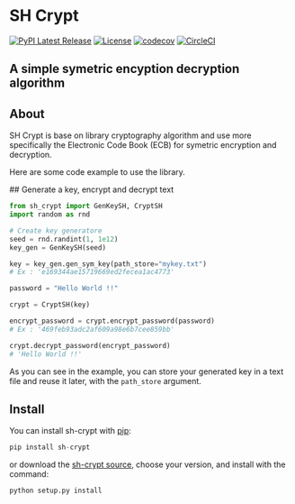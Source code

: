 # SH Crypt

[![PyPI Latest Release](https://img.shields.io/pypi/v/sh-crypt.svg)](https://pypi.org/project/sh-crypt/)
[![License](https://img.shields.io/pypi/l/sh-crypt.svg)](https://github.com/steven1909/sh-crypt/blob/master/LICENSE)
[![codecov](https://codecov.io/gh/steven1909/sh-crypt/branch/master/graph/badge.svg?token=EU0M1RS2NI)](https://codecov.io/gh/steven1909/sh-crypt)
[![CircleCI](https://dl.circleci.com/status-badge/img/gh/steven1909/sh-crypt/tree/master.svg?style=shield)](https://dl.circleci.com/status-badge/redirect/gh/steven1909/sh-crypt/tree/master)

## A simple symetric encyption decryption algorithm
## About

SH Crypt is base on library cryptography algorithm and use more specifically the Electronic Code Book (ECB) for symetric encryption and decryption.

Here are some code example to use the library.

## Generate a key, encrypt and decrypt text

```python
from sh_crypt import GenKeySH, CryptSH
import random as rnd

# Create key generatore
seed = rnd.randint(1, 1e12)
key_gen = GenKeySH(seed)

key = key_gen.gen_sym_key(path_store="mykey.txt")
# Ex : 'e169344ae15719669ed2fecea1ac4773'

password = "Hello World !!"

crypt = CryptSH(key)

encrypt_password = crypt.encrypt_password(password)
# Ex : '469feb93adc2af609a98e6b7cee859bb'

crypt.decrypt_password(encrypt_password)
# 'Hello World !!'
```

As you can see in the example, you can store your generated key in a text file and reuse it later, with the ```path_store``` argument.

## Install
You can install sh-crypt with [pip](https://pypi.org/project/sh-crypt/):

```python
pip install sh-crypt
```

or download the [sh-crypt source](https://github.com/steven1909/sh-crypt/tree/master), choose your version, and install with the command:

```python
python setup.py install
```